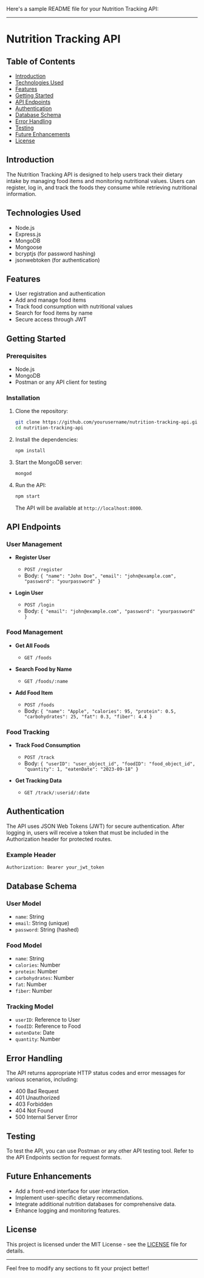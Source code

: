 Here's a sample README file for your Nutrition Tracking API:

---

# Nutrition Tracking API

## Table of Contents
- [Introduction](#introduction)
- [Technologies Used](#technologies-used)
- [Features](#features)
- [Getting Started](#getting-started)
- [API Endpoints](#api-endpoints)
- [Authentication](#authentication)
- [Database Schema](#database-schema)
- [Error Handling](#error-handling)
- [Testing](#testing)
- [Future Enhancements](#future-enhancements)
- [License](#license)

## Introduction
The Nutrition Tracking API is designed to help users track their dietary intake by managing food items and monitoring nutritional values. Users can register, log in, and track the foods they consume while retrieving nutritional information.

## Technologies Used
- Node.js
- Express.js
- MongoDB
- Mongoose
- bcryptjs (for password hashing)
- jsonwebtoken (for authentication)

## Features
- User registration and authentication
- Add and manage food items
- Track food consumption with nutritional values
- Search for food items by name
- Secure access through JWT

## Getting Started

### Prerequisites
- Node.js
- MongoDB
- Postman or any API client for testing

### Installation
1. Clone the repository:
   ```bash
   git clone https://github.com/yourusername/nutrition-tracking-api.git
   cd nutrition-tracking-api
   ```

2. Install the dependencies:
   ```bash
   npm install
   ```

3. Start the MongoDB server:
   ```bash
   mongod
   ```

4. Run the API:
   ```bash
   npm start
   ```
   The API will be available at `http://localhost:8000`.

## API Endpoints

### User Management
- **Register User**
  - `POST /register`
  - Body: `{ "name": "John Doe", "email": "john@example.com", "password": "yourpassword" }`

- **Login User**
  - `POST /login`
  - Body: `{ "email": "john@example.com", "password": "yourpassword" }`

### Food Management
- **Get All Foods**
  - `GET /foods`
  
- **Search Food by Name**
  - `GET /foods/:name`

- **Add Food Item**
  - `POST /foods`
  - Body: `{ "name": "Apple", "calories": 95, "protein": 0.5, "carbohydrates": 25, "fat": 0.3, "fiber": 4.4 }`

### Food Tracking
- **Track Food Consumption**
  - `POST /track`
  - Body: `{ "userID": "user_object_id", "foodID": "food_object_id", "quantity": 1, "eatenDate": "2023-09-18" }`

- **Get Tracking Data**
  - `GET /track/:userid/:date`

## Authentication
The API uses JSON Web Tokens (JWT) for secure authentication. After logging in, users will receive a token that must be included in the Authorization header for protected routes.

### Example Header
```http
Authorization: Bearer your_jwt_token
```

## Database Schema
### User Model
- `name`: String
- `email`: String (unique)
- `password`: String (hashed)

### Food Model
- `name`: String
- `calories`: Number
- `protein`: Number
- `carbohydrates`: Number
- `fat`: Number
- `fiber`: Number

### Tracking Model
- `userID`: Reference to User
- `foodID`: Reference to Food
- `eatenDate`: Date
- `quantity`: Number

## Error Handling
The API returns appropriate HTTP status codes and error messages for various scenarios, including:
- 400 Bad Request
- 401 Unauthorized
- 403 Forbidden
- 404 Not Found
- 500 Internal Server Error

## Testing
To test the API, you can use Postman or any other API testing tool. Refer to the API Endpoints section for request formats.

## Future Enhancements
- Add a front-end interface for user interaction.
- Implement user-specific dietary recommendations.
- Integrate additional nutrition databases for comprehensive data.
- Enhance logging and monitoring features.

## License
This project is licensed under the MIT License - see the [LICENSE](LICENSE) file for details.

---

Feel free to modify any sections to fit your project better!
